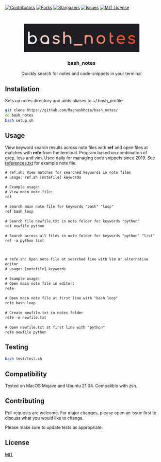 <!-- PROJECT SHIELDS -->
[![Contributors][contributors-shield]][contributors-url]
[![Forks][forks-shield]][forks-url]
[![Stargazers][stars-shield]][stars-url]
[![Issues][issues-shield]][issues-url]
[![MIT License][license-shield]][license-url]

<!-- PROJECT LOGO -->
<br />
<p align="center">
  <a href="https://github.com/Magnushhoie/bash_notes">
    <img src="img/bash_notes.png" alt="Logo">
  </a>

  <h3 align="center">bash_notes</h3>

  <p align="center">
    Quickly search for notes and code-snippets in your terminal
    <br />
  </p>
</p>

## Installation

Sets up notes directory and adds aliases to ~/.bash_profile.

```bash
git clone https://github.com/Magnushhoie/bash_notes/
cd bash_notes
bash setup.sh
```

## Usage
View keyword search results across note files with __ref__ and open files at matches with __refe__ from the terminal.
Program based on combination of grep, less and vim. Used daily for managing code snippets since 2019.
See [references.txt](references.txt) for example note file.

```text
# ref.sh: View matches for searched keywords in note files
# usage: ref.sh [notefile] keywords

# Example usage:
# View main note file:
ref 

# Search main note file for keywords "bash" "loop"
ref bash loop

# Search file newfile.txt in note folder for keywords "python"
ref newfile python

# Search across all files in note folder for keywords "python" "list"
ref -a python list
```

<br>

```text
# refe.sh: Open note file at searched line with Vim or alternative editor
# usage: [notefile] keywords

# Example usage:
# Open main note file in editor:
refe

# Open main note file at first line with "bash loop"
refe bash loop

# Create newfile.txt in notes folder
refe -n newfile.txt

# Open newfile.txt at first line with "python"
refe newfile python
```

## Testing

```bash
bash test/test.sh
```

## Compatibility
Tested on MacOS Mojave and Ubuntu 21.04. Compatible with zsh.

## Contributing
Pull requests are welcome. For major changes, please open an issue first to discuss what you would like to change.

Please make sure to update tests as appropriate.

## License
[MIT](https://choosealicense.com/licenses/mit/)



<!-- MARKDOWN LINKS & IMAGES -->
<!-- https://www.markdownguide.org/basic-syntax/#reference-style-links -->
[contributors-shield]: https://img.shields.io/github/contributors/Magnushhoie/bash_notes.svg?style=for-the-badge
[contributors-url]: https://github.com/Magnushhoie/bash_notes/graphs/contributors
[forks-shield]: https://img.shields.io/github/forks/Magnushhoie/bash_notes.svg?style=for-the-badge
[forks-url]: https://github.com/Magnushhoie/bash_notes/network/members
[stars-shield]: https://img.shields.io/github/stars/Magnushhoie/bash_notes.svg?style=for-the-badge
[stars-url]: https://github.com/Magnushhoie/bash_notes/stargazers
[issues-shield]: https://img.shields.io/github/issues/Magnushhoie/bash_notes.svg?style=for-the-badge
[issues-url]: https://github.com/Magnushhoie/bash_notes/issues
[license-shield]: https://img.shields.io/github/license/othneildrew/Best-README-Template.svg?style=for-the-badge
[license-url]: https://github.com/Magnushhoie/bash_notes/blob/master/LICENSE.txt
